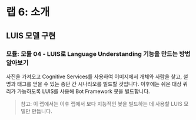 ﻿---
lab:
    title: '랩 6: 소개'
    module: '모듈 4: LUIS로 Language Understanding 기능을 만드는 방법 알아보기'
---

# 랩 6: 소개

## LUIS 모델 구현

### 모듈: 모듈 04 - LUIS로 Language Understanding 기능을 만드는 방법 알아보기

사진을 가져오고 Cognitive Services를 사용하여 이미지에서 개체와 사람을 찾고, 설명과 태그를 얻을 수 있는 종단 간 시나리오를 빌드할 것입니다. 이후에는 쉬운 대상 쿼리가 가능하도록 LUIS를 사용해 Bot Framework 봇을 빌드합니다.

> 참고: 이 랩에서는 이후 랩에서 보다 지능적인 봇을 빌드하는 데 사용할 LUIS 모델만 만듭니다.